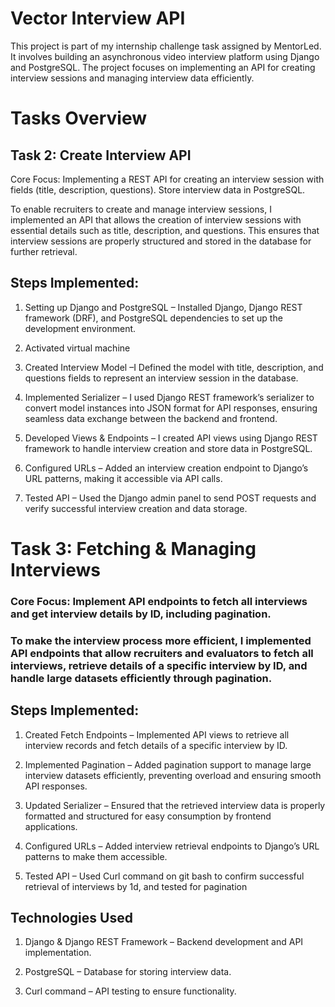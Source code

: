 # Vector Interview API

This project is part of my internship challenge task assigned by MentorLed. It involves building an asynchronous video interview platform using Django and PostgreSQL. The project focuses on implementing an API for creating interview sessions and managing interview data efficiently.

# Tasks Overview

## Task 2: Create Interview API

Core Focus: Implementing a REST API for creating an interview session with fields (title, description, questions). Store interview data in PostgreSQL.

To enable recruiters to create and manage interview sessions, I implemented an API that allows the creation of interview sessions with essential details such as title, description, and questions. This ensures that interview sessions are properly structured and stored in the database for further retrieval.

## Steps Implemented:

   1. Setting up Django and PostgreSQL – Installed Django, Django REST framework (DRF), and PostgreSQL dependencies to set up the development environment.

   2. Activated virtual machine

   3. Created Interview Model –I Defined the model with title, description, and questions fields to represent an interview session in the database.

   4. Implemented Serializer – I used Django REST framework’s serializer to convert model instances into JSON format for API responses, ensuring seamless data exchange between the 
      backend   and frontend.

   5. Developed Views & Endpoints – I created API views using Django REST framework to handle interview creation and store data in PostgreSQL.

   6. Configured URLs – Added an interview creation endpoint to Django’s URL patterns, making it accessible via API calls.

   7. Tested API – Used the Django admin panel to send POST requests and verify successful interview creation and data storage.

# Task 3: Fetching & Managing Interviews

### Core Focus: Implement API endpoints to fetch all interviews and get interview details by ID, including pagination.

### To make the interview process more efficient, I implemented API endpoints that allow recruiters and evaluators to fetch all interviews, retrieve details of a specific interview by   ID, and handle large datasets efficiently through pagination.

## Steps Implemented:

   1. Created Fetch Endpoints – Implemented API views to retrieve all interview records and fetch details of a specific interview by ID.

   2. Implemented Pagination – Added pagination support to manage large interview datasets efficiently, preventing overload and ensuring smooth API responses.

   3. Updated Serializer – Ensured that the retrieved interview data is properly formatted and structured for easy consumption by frontend applications.

   4. Configured URLs – Added interview retrieval endpoints to Django’s URL patterns to make them accessible.

   5. Tested API – Used Curl command on git bash to confirm successful retrieval of interviews by 1d, and tested for pagination

## Technologies Used

   1. Django & Django REST Framework – Backend development and API implementation.

   2. PostgreSQL – Database for storing interview data.

   3. Curl command – API testing to ensure functionality.
